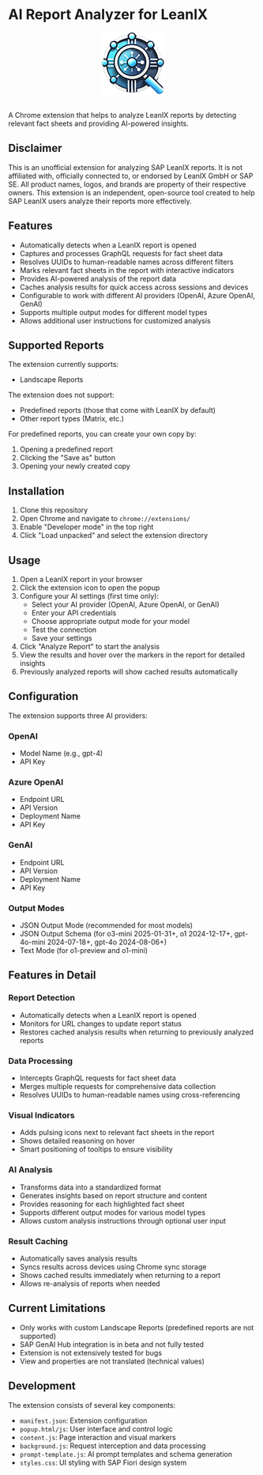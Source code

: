# AI Report Analyzer for LeanIX

<div align="center"><img src="images/icon128.png" alt="AI Report Analyzer for LeanIX Icon" width="128" height="128" align="center"></div><br>

A Chrome extension that helps to analyze LeanIX reports by detecting relevant fact sheets and providing AI-powered insights.

## Disclaimer

This is an unofficial extension for analyzing SAP LeanIX reports. It is not affiliated with, officially connected to, or endorsed by LeanIX GmbH or SAP SE. All product names, logos, and brands are property of their respective owners. This extension is an independent, open-source tool created to help SAP LeanIX users analyze their reports more effectively.

## Features

- Automatically detects when a LeanIX report is opened
- Captures and processes GraphQL requests for fact sheet data
- Resolves UUIDs to human-readable names across different filters
- Marks relevant fact sheets in the report with interactive indicators
- Provides AI-powered analysis of the report data
- Caches analysis results for quick access across sessions and devices
- Configurable to work with different AI providers (OpenAI, Azure OpenAI, GenAI)
- Supports multiple output modes for different model types
- Allows additional user instructions for customized analysis

## Supported Reports

The extension currently supports:
- Landscape Reports

The extension does not support:
- Predefined reports (those that come with LeanIX by default)
- Other report types (Matrix, etc.)

For predefined reports, you can create your own copy by:
1. Opening a predefined report
2. Clicking the "Save as" button
3. Opening your newly created copy

## Installation

1. Clone this repository
2. Open Chrome and navigate to `chrome://extensions/`
3. Enable "Developer mode" in the top right
4. Click "Load unpacked" and select the extension directory

## Usage

1. Open a LeanIX report in your browser
2. Click the extension icon to open the popup
3. Configure your AI settings (first time only):
   - Select your AI provider (OpenAI, Azure OpenAI, or GenAI)
   - Enter your API credentials
   - Choose appropriate output mode for your model
   - Test the connection
   - Save your settings
4. Click "Analyze Report" to start the analysis
5. View the results and hover over the markers in the report for detailed insights
6. Previously analyzed reports will show cached results automatically

## Configuration

The extension supports three AI providers:

### OpenAI
- Model Name (e.g., gpt-4)
- API Key

### Azure OpenAI
- Endpoint URL
- API Version
- Deployment Name
- API Key

### GenAI
- Endpoint URL
- API Version
- Deployment Name
- API Key

### Output Modes
- JSON Output Mode (recommended for most models)
- JSON Output Schema (for o3-mini 2025-01-31+, o1 2024-12-17+, gpt-4o-mini 2024-07-18+, gpt-4o 2024-08-06+)
- Text Mode (for o1-preview and o1-mini)

## Features in Detail

### Report Detection
- Automatically detects when a LeanIX report is opened
- Monitors for URL changes to update report status
- Restores cached analysis results when returning to previously analyzed reports

### Data Processing
- Intercepts GraphQL requests for fact sheet data
- Merges multiple requests for comprehensive data collection
- Resolves UUIDs to human-readable names using cross-referencing

### Visual Indicators
- Adds pulsing icons next to relevant fact sheets in the report
- Shows detailed reasoning on hover
- Smart positioning of tooltips to ensure visibility

### AI Analysis
- Transforms data into a standardized format
- Generates insights based on report structure and content
- Provides reasoning for each highlighted fact sheet
- Supports different output modes for various model types
- Allows custom analysis instructions through optional user input

### Result Caching
- Automatically saves analysis results
- Syncs results across devices using Chrome sync storage
- Shows cached results immediately when returning to a report
- Allows re-analysis of reports when needed

## Current Limitations

- Only works with custom Landscape Reports (predefined reports are not supported)
- SAP GenAI Hub integration is in beta and not fully tested
- Extension is not extensively tested for bugs
- View and properties are not translated (technical values)

## Development

The extension consists of several key components:

- `manifest.json`: Extension configuration
- `popup.html/js`: User interface and control logic
- `content.js`: Page interaction and visual markers
- `background.js`: Request interception and data processing
- `prompt-template.js`: AI prompt templates and schema generation
- `styles.css`: UI styling with SAP Fiori design system
